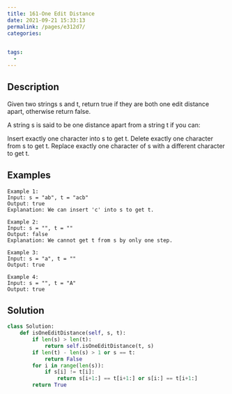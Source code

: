 ```yaml
---
title: 161-One Edit Distance
date: 2021-09-21 15:33:13
permalink: /pages/e312d7/
categories:
  

tags:
  - 
---
```

## Description
Given two strings s and t, return true if they are both one edit distance apart, otherwise return false.

A string s is said to be one distance apart from a string t if you can:

Insert exactly one character into s to get t.
Delete exactly one character from s to get t.
Replace exactly one character of s with a different character to get t.
 

## Examples
```
Example 1:
Input: s = "ab", t = "acb"
Output: true
Explanation: We can insert 'c' into s to get t.

Example 2:
Input: s = "", t = ""
Output: false
Explanation: We cannot get t from s by only one step.

Example 3:
Input: s = "a", t = ""
Output: true

Example 4:
Input: s = "", t = "A"
Output: true
```

## Solution
```python
class Solution:
    def isOneEditDistance(self, s, t):
        if len(s) > len(t):
            return self.isOneEditDistance(t, s)
        if len(t) - len(s) > 1 or s == t:
            return False
        for i in range(len(s)):
            if s[i] != t[i]:
                return s[i+1:] == t[i+1:] or s[i:] == t[i+1:]
        return True
```